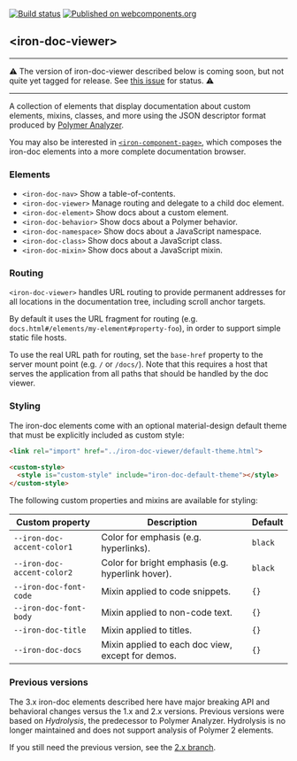 [![Build status](https://travis-ci.org/PolymerElements/iron-doc-viewer.svg?branch=master)](https://travis-ci.org/PolymerElements/iron-doc-viewer)
[![Published on webcomponents.org](https://img.shields.io/badge/webcomponents.org-published-blue.svg)](https://beta.webcomponents.org/element/PolymerElements/iron-doc-viewer)

## &lt;iron-doc-viewer&gt;

***
⚠️ The version of iron-doc-viewer described below is coming soon, but not quite
yet tagged for release. See [this
issue](https://github.com/PolymerElements/iron-component-page/issues/121) for
status. ⚠️
***

A collection of elements that display documentation about custom elements,
mixins, classes, and more using the JSON descriptor format produced by [Polymer
Analyzer](https://github.com/Polymer/polymer-analyzer).

You may also be interested in
[`<iron-component-page>`](https://github.com/PolymerElements/iron-component-page),
which composes the iron-doc elements into a more complete documentation
browser.

### Elements

* `<iron-doc-nav>` Show a table-of-contents.
* `<iron-doc-viewer>` Manage routing and delegate to a child doc element.
* `<iron-doc-element>` Show docs about a custom element.
* `<iron-doc-behavior>` Show docs about a Polymer behavior.
* `<iron-doc-namespace>` Show docs about a JavaScript namespace.
* `<iron-doc-class>` Show docs about a JavaScript class.
* `<iron-doc-mixin>` Show docs about a JavaScript mixin.

### Routing

`<iron-doc-viewer>` handles URL routing to provide permanent addresses for all
locations in the documentation tree, including scroll anchor targets.

By default it uses the URL fragment for routing (e.g.
`docs.html#/elements/my-element#property-foo`), in order to support simple
static file hosts.

To use the real URL path for routing, set the `base-href` property to the
server mount point (e.g. `/` or `/docs/`). Note that this requires a host that
serves the application from all paths that should be handled by the doc viewer.

### Styling

The iron-doc elements come with an optional material-design default theme that
must be explicitly included as custom style:

```html
<link rel="import" href="../iron-doc-viewer/default-theme.html">

<custom-style>
  <style is="custom-style" include="iron-doc-default-theme"></style>
</custom-style>
```

The following custom properties and mixins are available for styling:

Custom property | Description | Default
----------------|-------------|----------
`--iron-doc-accent-color1` | Color for emphasis (e.g. hyperlinks). | `black`
`--iron-doc-accent-color2` | Color for bright emphasis (e.g. hyperlink hover). | `black`
`--iron-doc-font-code` | Mixin applied to code snippets. | `{}`
`--iron-doc-font-body` | Mixin applied to non-code text. | `{}`
`--iron-doc-title` | Mixin applied to titles. | `{}`
`--iron-doc-docs` | Mixin applied to each doc view, except for demos. | `{}`

### Previous versions

The 3.x iron-doc elements described here have major breaking API and behavioral
changes versus the 1.x and 2.x versions. Previous versions were based on
*Hydrolysis*, the predecessor to Polymer Analyzer. Hydrolysis is no longer
maintained and does not support analysis of Polymer 2 elements.

If you still need the previous version, see the
[2.x branch](https://github.com/PolymerElements/iron-doc-viewer/tree/2.x).
